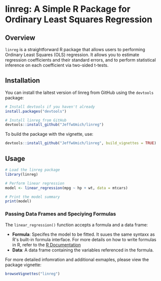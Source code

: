 # linreg: A Simple R Package for Ordinary Least Squares Regression

## Overview

`linreg` is a straightforward R package that allows users to performing Ordinary Least Squares (OLS) regression. It allows you to estimate regression coefficients and their standard errors, and to perform statistical inference on each coefficient via two-sided t-tests.

## Installation

You can install the laltest version of linreg from GitHub using the `devtools` package:
```r
# Install devtools if you haven't already
install.packages("devtools")

# Install linreg from GitHub
devtools::install_github("JeffwUmich/linreg")
```

To build the package with the vignette, use:
```R
devtools::install_github("JeffwUmich/linreg", build_vignettes = TRUE)
```

## Usage
```r
# Load the linreg package
library(linreg)

# Perform linear regression
model <- linear_regression(mpg ~ hp + wt, data = mtcars)

# Print the model summary
print(model)
```
### Passing Data Frames and Speciying Formulas
The `linear_regression()` function accepts a formula and a data frame:
- **Formula**: Specifes the model to be fitted. It suues the same syntaxx as R's built-in formula interface. For more details on how to write formulas in R, refer to the [R Documentation](https://www.rdocumentation.org/packages/stats/versions/3.6.2/topics/formula)
- **Data**: A data frame containing the variables referenced in the formula.

For more detailed infomration and additional exmaples, please view the package vignette:
```r
browseVignettes("linreg")
```
